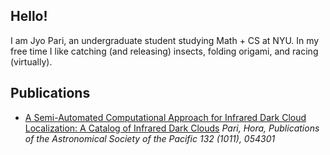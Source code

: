 ## Hello!
I am Jyo Pari, an undergraduate student studying Math + CS at NYU. In my free time I like catching (and releasing) insects, folding origami, and racing (virtually).


## Publications 
+ [A Semi-Automated Computational Approach for Infrared Dark Cloud Localization: A Catalog of Infrared Dark Clouds](https://iopscience.iop.org/article/10.1088/1538-3873/ab7b39/meta) *Pari, Hora, Publications of the Astronomical Society of the Pacific 132 (1011), 054301*
